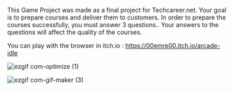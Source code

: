 This Game Project was made as a final project for Techcareer.net.
Your goal is to prepare courses and deliver them to customers. In order to prepare the courses successfully, you must answer 3 questions.. Your answers to the questions will affect the quality of the courses.

You can play with the browser in itch.io : https://00emre00.itch.io/arcade-idle 

![ezgif com-optimize (1)](https://github.com/0yunus-emre0/Arcade-Idle/assets/75679517/06486679-5d42-485c-a060-08d1ecbe1948)

![ezgif com-gif-maker (3)](https://github.com/0yunus-emre0/Arcade-Idle/assets/75679517/410d5260-5d1a-4468-adda-8b65a6d7b9fa)

